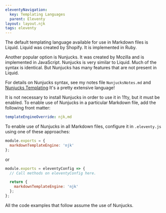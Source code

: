 ```yaml
---
eleventyNavigation:
  key: Templating Languages
  parent: Eleventy
layout: layout.njk
tags: eleventy
---
```


The default templating language available for use in Markdown files is Liquid.
Liquid was created by Shopify.
It is implemented in Ruby.

Another popular option is Nunjucks.
It was created by Mozilla and is implemented in JavaScript.
Nunjucks is very similar to Liquid.
Much of the syntax is identical.
But Nunjucks has many features that are not present in Liquid.

For details on Nunjucks syntax, see my notes file `NunjucksNotes.md` and
[Nunjucks Templating](https://mozilla.github.io/nunjucks/templating.html)
It's a pretty extensive language!

It is not necessary to install Nunjucks in order to use it in 11ty,
but it must be enabled.
To enable use of Nunjucks in a particular Markdown file,
add the following front matter:

```yaml
templateEngineOverride: njk,md
```

To enable use of Nunjucks in all Markdown files,
configure it in `.eleventy.js` using one of these approaches:

```js
module.exports = {
  markdownTemplateEngine: 'njk'
};
```

or

```js
module.exports = eleventyConfig => {
  // Call methods on eleventyConfig here.

  return {
    markdownTemplateEngine: 'njk'
  };
};
```

All the code examples that follow assume the use of Nunjucks.
